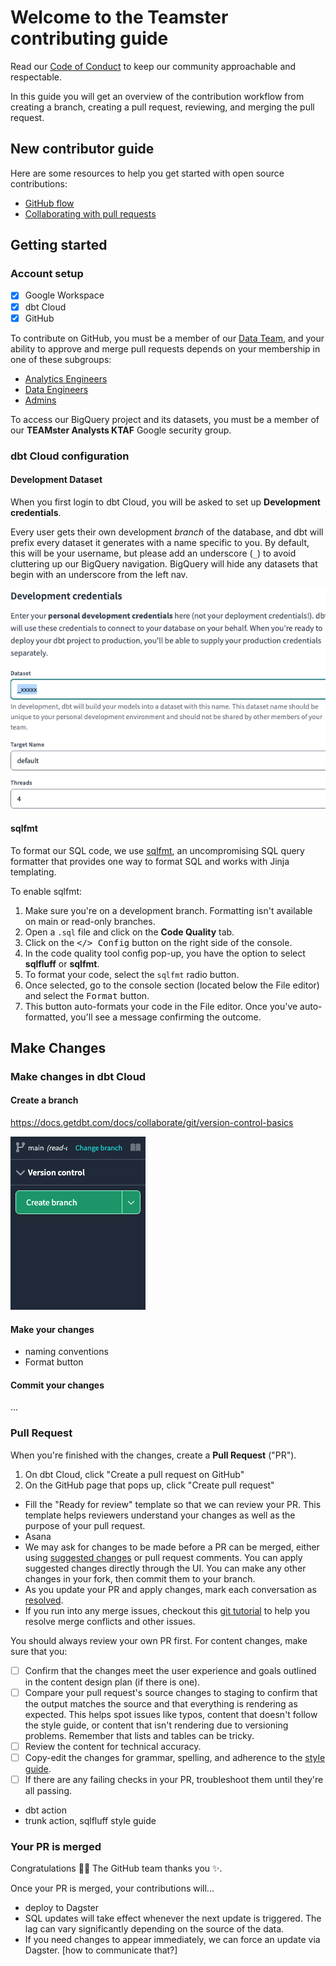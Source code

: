 # Welcome to the Teamster contributing guide

Read our [Code of Conduct](CODE_OF_CONDUCT.md) to keep our community approachable and respectable.

In this guide you will get an overview of the contribution workflow from creating a branch, creating
a pull request, reviewing, and merging the pull request.

## New contributor guide

Here are some resources to help you get started with open source contributions:

- [GitHub flow](https://docs.github.com/en/get-started/quickstart/github-flow)
- [Collaborating with pull requests](https://docs.github.com/en/github/collaborating-with-pull-requests)

## Getting started

### Account setup

- [x] Google Workspace
- [x] dbt Cloud
- [x] GitHub

To contribute on GitHub, you must be a member of our
[Data Team](https://github.com/orgs/TEAMSchools/teams/data-team), and your ability to approve and
merge pull requests depends on your membership in one of these subgroups:

- [Analytics Engineers](https://github.com/orgs/TEAMSchools/teams/analytics-engineers)
- [Data Engineers](https://github.com/orgs/TEAMSchools/teams/data-engineers)
- [Admins](https://github.com/orgs/TEAMSchools/teams/admins)

To access our BigQuery project and its datasets, you must be a member of our **TEAMster Analysts
KTAF** Google security group.

### dbt Cloud configuration

#### Development Dataset

When you first login to dbt Cloud, you will be asked to set up **Development credentials**.

Every user gets their own development _branch_ of the database, and dbt will prefix every dataset it
generates with a name specific to you. By default, this will be your username, but please add an
underscore (`_`) to avoid cluttering up our BigQuery navigation. BigQuery will hide any datasets
that begin with an underscore from the left nav.

![Alt text](images/dbt-cloud/settings_profile_credentials.png)

#### sqlfmt

<!-- adapted from https://docs.getdbt.com/docs/cloud/dbt-cloud-ide/lint-format#format-sql -->

To format our SQL code, we use [sqlfmt](https://sqlfmt.com/), an uncompromising SQL query formatter
that provides one way to format SQL and works with Jinja templating.

To enable sqlfmt:

1. Make sure you're on a development branch. Formatting isn't available on main or read-only
   branches.
2. Open a `.sql` file and click on the **Code Quality** tab.
3. Click on the <kbd>&lt;/&gt; Config</kbd> button on the right side of the console.
4. In the code quality tool config pop-up, you have the option to select **sqlfluff** or **sqlfmt**.
5. To format your code, select the `sqlfmt` radio button.
6. Once selected, go to the console section (located below the File editor) and select the
   <kbd>Format</kbd> button.
7. This button auto-formats your code in the File editor. Once you've auto-formatted, you'll see a
   message confirming the outcome.

## Make Changes

### Make changes in dbt Cloud

#### Create a branch

https://docs.getdbt.com/docs/collaborate/git/version-control-basics

![Alt text](images/dbt-cloud/version-control.png)

#### Make your changes

- naming conventions
- Format button

#### Commit your changes

...

### Pull Request

When you're finished with the changes, create a **Pull Request** ("PR").

1. On dbt Cloud, click "Create a pull request on GitHub"
2. On the GitHub page that pops up, click "Create pull request"

- Fill the "Ready for review" template so that we can review your PR. This template helps reviewers
  understand your changes as well as the purpose of your pull request.
- Asana
- We may ask for changes to be made before a PR can be merged, either using
  [suggested changes](https://docs.github.com/en/github/collaborating-with-issues-and-pull-requests/incorporating-feedback-in-your-pull-request)
  or pull request comments. You can apply suggested changes directly through the UI. You can make
  any other changes in your fork, then commit them to your branch.
- As you update your PR and apply changes, mark each conversation as
  [resolved](https://docs.github.com/en/github/collaborating-with-issues-and-pull-requests/commenting-on-a-pull-request#resolving-conversations).
- If you run into any merge issues, checkout this
  [git tutorial](https://github.com/skills/resolve-merge-conflicts) to help you resolve merge
  conflicts and other issues.

You should always review your own PR first. For content changes, make sure that you:

- [ ] Confirm that the changes meet the user experience and goals outlined in the content design
      plan (if there is one).
- [ ] Compare your pull request's source changes to staging to confirm that the output matches the
      source and that everything is rendering as expected. This helps spot issues like typos,
      content that doesn't follow the style guide, or content that isn't rendering due to versioning
      problems. Remember that lists and tables can be tricky.
- [ ] Review the content for technical accuracy.
- [ ] Copy-edit the changes for grammar, spelling, and adherence to the
      [style guide](https://github.com/github/docs/blob/main/contributing/content-style-guide.md).
- [ ] If there are any failing checks in your PR, troubleshoot them until they're all passing.

- dbt action
- trunk action, sqlfluff style guide

### Your PR is merged

Congratulations :tada::tada: The GitHub team thanks you :sparkles:.

Once your PR is merged, your contributions will...

- deploy to Dagster
- SQL updates will take effect whenever the next update is triggered. The lag can vary significantly
  depending on the source of the data.
- If you need changes to appear immediately, we can force an update via Dagster. [how to communicate
  that?]
